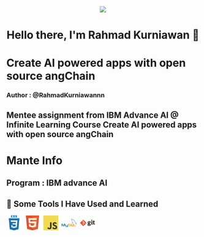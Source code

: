 <div id="header" align="center">
  <img src="https://media.giphy.com/media/v1.Y2lkPTc5MGI3NjExMm9qYmdqNzFud21yMDh4OW83b2xvNWlxc2YyOHJsbGVqb201aWhxdiZlcD12MV9pbnRlcm5hbF9naWZfYnlfaWQmY3Q9Zw/L1R1tvI9svkIWwpVYr/giphy.gif" width="500"/>
  <h1>Hello there, I'm Rahmad Kurniawan 👋</h1>
</div>

# Create AI powered apps with open source angChain
### Author : @RahmadKurniawannn

## Mentee assignment from IBM Advance AI @ Infinite Learning Course Create AI powered apps with open source angChain

# Mante Info

## Program : IBM advance AI

<h2> 🚀  Some Tools I Have Used and Learned</h2> 
<div>
  <img src="https://github.com/devicons/devicon/blob/master/icons/css3/css3-plain-wordmark.svg"  title="CSS3" alt="CSS" width="40" height="40"/>&nbsp;
  <img src="https://github.com/devicons/devicon/blob/master/icons/html5/html5-original.svg" title="HTML5" alt="HTML" width="40" height="40"/>&nbsp;
  <img src="https://github.com/devicons/devicon/blob/master/icons/javascript/javascript-original.svg" title="JavaScript" alt="JavaScript" width="40" height="40"/>&nbsp;
  <img src="https://github.com/devicons/devicon/blob/master/icons/mysql/mysql-original-wordmark.svg" title="MySQL"  alt="MySQL" width="40" height="40"/>&nbsp;
  <img src="https://github.com/devicons/devicon/blob/master/icons/git/git-original-wordmark.svg" title="Git" **alt="Git" width="40" height="40"/>
</div>


